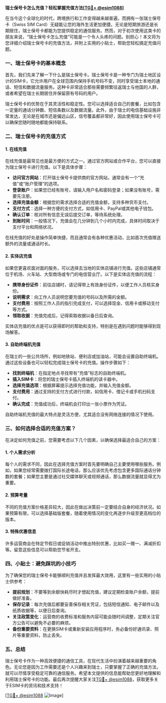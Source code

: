 **瑞士保号卡怎么充值？轻松掌握充值方法[[TG💪+ @esim1088](https://t.me/s/esim1088)]**

在当今这个全球化的时代，跨境旅行和工作变得越来越普遍，而拥有一张瑞士保号卡（Swiss SIM Card）无疑能让您的海外生活更加便捷。无论是短期旅游还是长期居住，瑞士保号卡都能为您提供稳定的通信服务。然而，对于初次使用这类卡的朋友来说，“瑞士保号卡怎么充值”可能是一个令人头疼的问题。别担心！本文将为您详细介绍瑞士保号卡的充值方法，并附上实用的小贴士，帮助您轻松搞定充值问题。

### 一、瑞士保号卡的基本概念

首先，我们先来了解一下什么是瑞士保号卡。瑞士保号卡是一种专门为瑞士地区设计的SIM卡，它允许用户在全球范围内保持手机号码不变，同时享受瑞士本地的通话、短信和数据流量服务。这种卡非常适合那些需要频繁往返瑞士与他国的人群，或者希望在瑞士长期居住并保留原有号码的用户。

瑞士保号卡的优势在于其灵活性和稳定性。您可以选择适合自己的套餐，比如包含一定量的通话分钟数、短信条数以及数据流量。此外，由于瑞士的电信基础设施非常发达，无论是在城市还是偏远山区，信号覆盖都非常好，因此使用瑞士保号卡可以确保您随时随地都能保持联系。

### 二、瑞士保号卡的充值方式

#### 1. 在线充值

在线充值是最常见也是最方便的方式之一。通过官方网站或合作平台，您可以直接为瑞士保号卡进行充值。以下是具体步骤：

- **访问官方网站**：打开瑞士保号卡提供商的官方网站，通常会有一个“充值”或“账户管理”的选项。
- **登录账户**：如果您已经有账号，请输入用户名和密码登录；如果没有账号，需要先注册。
- **选择充值金额**：根据您的需求选择合适的充值金额，支持多种货币支付。
- **支付方式**：选择一种方便的支付方式，如信用卡、PayPal或其他电子钱包。
- **确认订单**：核对所有信息无误后提交订单，等待系统处理。
- **到账时间**：一般情况下，充值会在几分钟到几个小时内完成，具体时间取决于支付平台和网络状况。

在线充值的好处是操作简单快捷，而且通常会有各种优惠活动，比如首次充值赠送额外的流量或通话时长。

#### 2. 实体店充值

如果您更喜欢面对面的服务，可以选择去当地的实体店铺进行充值。这些店铺通常位于机场、火车站、大型商场或专门的电信营业厅。以下是实体店充值的流程：

- **携带身份证件**：前往店铺时，请记得带上有效身份证件，以便工作人员核实身份。
- **说明需求**：向工作人员说明您要充值的号码以及所需的金额。
- **支付费用**：按照工作人员的指引完成支付，可以选择现金、信用卡或移动支付等方式。
- **领取收据**：充值完成后，记得索取收据以备日后查询。

实体店充值的优点是可以获得即时的帮助和支持，特别是在遇到问题时能够得到现场解答。

#### 3. 自助终端机充值

在瑞士的一些公共场所，例如地铁站、便利店或加油站，可能会设置自助终端机。通过这些设备也可以轻松完成瑞士保号卡的充值。操作步骤如下：

- **找到终端机**：在指定地点寻找带有“充值”标志的自助终端机。
- **插入SIM卡**：将您的瑞士保号卡插入终端机的读卡器中。
- **选择充值选项**：根据屏幕提示选择充值功能，并输入充值金额。
- **支付费用**：通过支持的支付方式进行付款，如信用卡、借记卡或手机扫码支付。
- **确认完成**：充值成功后，终端机会打印出一张小票作为凭证。

自助终端机充值的最大特点是灵活方便，尤其适合没有网络连接的情况下使用。

### 三、如何选择合适的充值方案？

在决定如何充值之前，您需要考虑以下几个因素，以确保选择最适合自己的方案：

#### 1. 个人需求分析

每个人的需求不同，因此在选择充值方案时首先要明确自己主要使用哪些服务。例如，如果您经常需要拨打国际长途电话，那么应该优先考虑包含更多国际通话分钟数的套餐；如果您主要是通过社交媒体聊天或视频通话，那么数据流量就显得尤为重要。

#### 2. 预算考量

不同的充值方案价格差异较大，因此在做出决策前一定要结合自身的经济状况。如果预算有限，可以选择基础版套餐，随着使用情况的变化再逐步升级至更高档位的版本。

#### 3. 特殊优惠信息

许多运营商会在特定节假日或促销活动中推出特别优惠，比如买一赠一、满减折扣等。留意这些信息可以帮助您节省开支。

### 四、小贴士：避免踩坑的小技巧

为了确保您的瑞士保号卡能够顺利充值并且发挥最大效用，这里有一些实用的小贴士供参考：

- **提前规划**：不要等到余额快耗尽时才想起充值，建议定期检查账户余额，提前做好准备。
- **保存记录**：每次充值后都要妥善保存相关凭证，包括短信通知、电子邮件以及纸质收据等，以便日后查询。
- **关注政策变化**：运营商的收费标准和服务内容可能会随时间调整，定期关注官方公告可以避免不必要的麻烦。
- **备份重要资料**：在更换SIM卡或重新安装应用程序时，务必备份好通讯录、照片等重要资料，防止丢失。

### 五、总结

瑞士保号卡作为一种高效便捷的通信工具，在现代生活中扮演着越来越重要的角色。无论您是因为工作需要还是个人兴趣来到瑞士，只要掌握了正确的充值方法，就可以尽情享受稳定可靠的通信服务。希望本文提供的信息能帮助您更好地理解和利用瑞士保号卡的功能。最后再次提醒大家关注[TG💪+ @esim1088](https://t.me/s/esim1088)，获取更多关于ESIM卡的资讯和技术支持！

[[TG💪+ @esim1088](https://t.me/s/esim1088) ![Image](https://i.postimg.cc/4NQfJmqS/Snipaste-2025-05-13-00-14-12.png)]